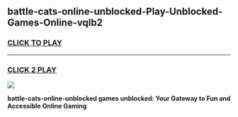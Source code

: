 
## battle-cats-online-unblocked-Play-Unblocked-Games-Online-vqlb2
<h3>
<a href="https://premium76.site?title=battle-cats-online-unblocked&ref=25A">CLICK TO PLAY</a></h3>
<hr>

<h3>
<a href="https://premium76.site?title=battle-cats-online-unblocked&ref=25A">CLICK 2 PLAY</a>
  
</h3>

<a href="https://premium76.site?title=battle-cats-online-unblocked&ref=25A"><img src="https://clearcache.store/games.png"></a>


**battle-cats-online-unblocked games unblocked: Your Gateway to Fun and Accessible Online Gaming**
